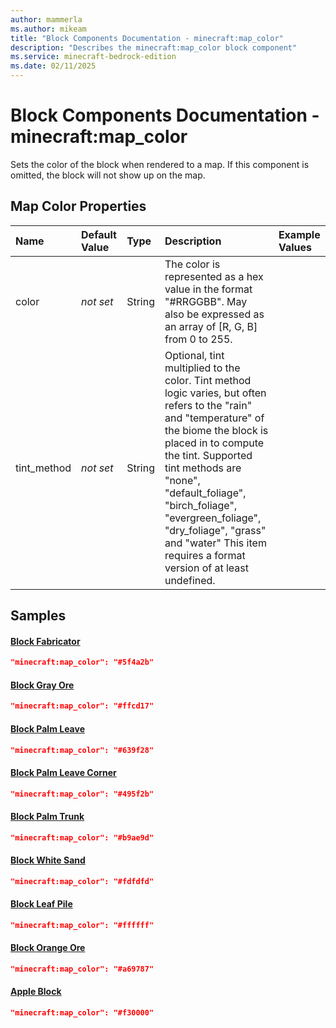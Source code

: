 ```yaml
---
author: mammerla
ms.author: mikeam
title: "Block Components Documentation - minecraft:map_color"
description: "Describes the minecraft:map_color block component"
ms.service: minecraft-bedrock-edition
ms.date: 02/11/2025 
---
```


# Block Components Documentation - minecraft:map_color

Sets the color of the block when rendered to a map. If this component is omitted, the block will not show up on the map.


## Map Color Properties

|Name       |Default Value |Type |Description |Example Values |
|:----------|:-------------|:----|:-----------|:------------- |
| color | *not set* | String | The color is represented as a hex value in the format "#RRGGBB". May also be expressed as an array of [R, G, B] from 0 to 255. |  | 
| tint_method | *not set* | String | Optional, tint multiplied to the color. Tint method logic varies, but often refers to the "rain" and "temperature" of the biome the block is placed in to compute the tint. Supported tint methods are "none", "default_foliage", "birch_foliage", "evergreen_foliage", "dry_foliage", "grass" and "water" This item requires a format version of at least undefined. |  | 

## Samples

#### [Block Fabricator](https://github.com/microsoft/minecraft-samples/tree/main/casual_creator/gray_wave/behavior_packs/mikeamm_gwve/blocks/fabricator.block.json)


```json
"minecraft:map_color": "#5f4a2b"
```

#### [Block Gray Ore](https://github.com/microsoft/minecraft-samples/tree/main/casual_creator/gray_wave/behavior_packs/mikeamm_gwve/blocks/gray_ore.block.json)


```json
"minecraft:map_color": "#ffcd17"
```

#### [Block Palm Leave](https://github.com/microsoft/minecraft-samples/tree/main/chill_oasis_blocks_and_features/chill_oasis_assets/behavior_packs/chill_oasis_assets/blocks/palm_leave.block.json)


```json
"minecraft:map_color": "#639f28"
```

#### [Block Palm Leave Corner](https://github.com/microsoft/minecraft-samples/tree/main/chill_oasis_blocks_and_features/chill_oasis_assets/behavior_packs/chill_oasis_assets/blocks/palm_leave_corner.block.json)


```json
"minecraft:map_color": "#495f2b"
```

#### [Block Palm Trunk](https://github.com/microsoft/minecraft-samples/tree/main/chill_oasis_blocks_and_features/chill_oasis_assets/behavior_packs/chill_oasis_assets/blocks/palm_trunk.block.json)


```json
"minecraft:map_color": "#b9ae9d"
```

#### [Block White Sand](https://github.com/microsoft/minecraft-samples/tree/main/chill_oasis_blocks_and_features/chill_oasis_assets/behavior_packs/chill_oasis_assets/blocks/white_sand.block.json)


```json
"minecraft:map_color": "#fdfdfd"
```

#### [Block Leaf Pile](https://github.com/microsoft/minecraft-samples/tree/main/creator_camp/behavior_packs/creator_camp/blocks/leaf_pile.block.json)


```json
"minecraft:map_color": "#ffffff"
```

#### [Block Orange Ore](https://github.com/microsoft/minecraft-samples/tree/main/custom_features/basic_orange_ore/behavior_packs/basic_orange_ore/blocks/orange_ore.block.json)


```json
"minecraft:map_color": "#a69787"
```

#### [Apple Block](https://github.com/microsoft/minecraft-samples/tree/main/custom_features/example_feature_set/behavior_packs/example_feature_set/blocks/apple_block.json)


```json
"minecraft:map_color": "#f30000"
```

